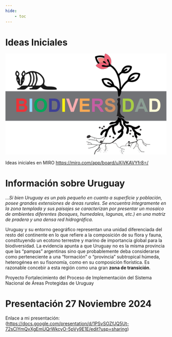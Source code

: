 ```yaml
---
hide:
    - toc
---
```


# Ideas Iniciales

![](../images/ProyectoIntegrador/biodiversidad.svg)

Ideas iniciales en MIRO 
https://miro.com/app/board/uXjVKAVYfr8=/ 

# Información sobre Uruguay

*...Si bien Uruguay es un país pequeño en cuanto a superficie y población, posee grandes extensiones de 
áreas rurales. Se encuentra íntegramente en la zona templada y sus paisajes se caracterizan por presentar 
un mosaico de ambientes diferentes (bosques, humedales, lagunas, etc.) en una matriz de pradera y una 
densa red hidrográfica.*

Uruguay y su entorno geográfico representan una unidad diferenciada del resto del continente en lo que 
refiere a la composición de su flora y fauna, constituyendo un ecotono terrestre y marino de importancia 
global para la biodiversidad. La evidencia apunta a que Uruguay no es la misma provincia que las “pampas” 
argentinas sino que probablemente deba considerarse como perteneciente a una “formación” o 
“provincia” subtropical húmeda, heterogénea en su fisonomía, como en su composición florística. Es 
razonable concebir a esta región como una gran **zona de transición**.  

Proyecto Fortalecimiento del Proceso de Implementación del Sistema Nacional de Áreas Protegidas de Uruguay 

# Presentación 27 Noviembre 2024

Enlace a mi presentación: 
(https://docs.google.com/presentation/d/1PSvSOZfJQ5Ut-72sCIYmQvXgEmUQrWkcyO-5pVy9E1E/edit?usp=sharing)
